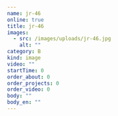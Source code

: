 ```yaml
---
name: jr-46
online: true
title: jr-46
images:
  - src: /images/uploads/jr-46.jpg
    alt: ""
category: B
kind: image
video: ""
startTime: 0
order_about: 0
order_projects: 0
order_video: 0
body: ""
body_en: ""
---
```

